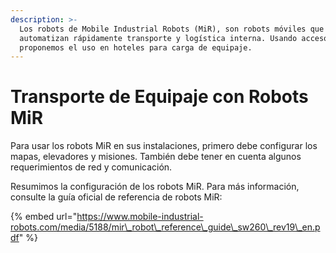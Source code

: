```yaml
---
description: >-
  Los robots de Mobile Industrial Robots (MiR), son robots móviles que
  automatizan rápidamente transporte y logística interna. Usando accesorios,
  proponemos el uso en hoteles para carga de equipaje.
---
```


# Transporte de Equipaje con Robots MiR

Para usar los robots MiR en sus instalaciones, primero debe configurar los mapas, elevadores y misiones. También debe tener en cuenta algunos requerimientos de red y comunicación.

Resumimos la configuración de los robots MiR. Para más información, consulte la guía oficial de referencia de robots MiR:

{% embed url="https://www.mobile-industrial-robots.com/media/5188/mir\_robot\_reference\_guide\_sw260\_rev19\_en.pdf" %}




